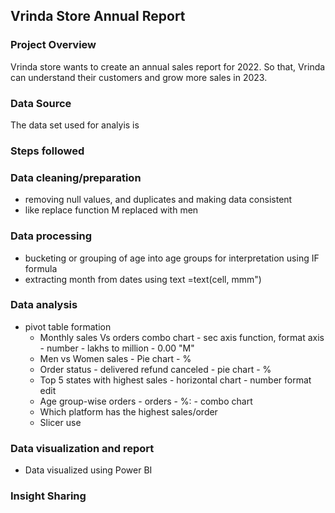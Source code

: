 ## Vrinda Store Annual Report

### Project Overview

Vrinda store wants to create an annual sales report for 2022. So that, Vrinda can understand their customers and grow more sales in 2023.

### Data Source
The data set used for analyis is 

### Steps followed

###  Data cleaning/preparation
   - removing null values, and duplicates and making data consistent
   - like replace function M replaced with men
### Data processing
   - bucketing or grouping of age into age groups for interpretation using IF formula
   - extracting month from dates using text =text(cell, mmm")

### Data analysis
-  pivot table formation
   - Monthly sales Vs orders combo chart - sec axis function, format axis - number - lakhs to million - 0.00 "M"
   - Men vs Women sales - Pie chart - %
   - Order status - delivered refund canceled - pie chart - %
   - Top 5 states with highest sales - horizontal chart - number format edit
   - Age group-wise orders - orders - %: - combo chart
   - Which platform has the highest sales/order
   - Slicer use 


### Data visualization and report
   - Data visualized using Power BI

### Insight Sharing
